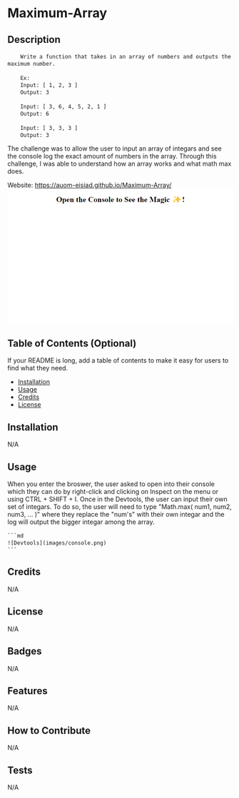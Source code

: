 # Maximum-Array

## Description
```
    Write a function that takes in an array of numbers and outputs the maximum number.

    Ex:
    Input: [ 1, 2, 3 ]
    Output: 3

    Input: [ 3, 6, 4, 5, 2, 1 ]
    Output: 6

    Input: [ 3, 3, 3 ]
    Output: 3
```
The challenge was to allow the user to input an array of integars and see the console log the exact amount of numbers in the array. Through this challenge, I was able to understand how an array works and what math max does.

Website: https://auom-eisiad.github.io/Maximum-Array/
![Screenshot](images/website.png)

## Table of Contents (Optional)

If your README is long, add a table of contents to make it easy for users to find what they need.

- [Installation](#installation)
- [Usage](#usage)
- [Credits](#credits)
- [License](#license)

## Installation

N/A

## Usage

When you enter the broswer, the user asked to open into their console which they can do by right-click and clicking on Inspect on the menu or using CTRL + SHIFT + I. Once in the Devtools, the user can input their own set of integars. To do so, the user will need to type "Math.max( num1, num2, num3, ... )" where they replace the "num's" with their own integar and the log will output the bigger integar among the array.

    ```md
    ![Devtools](images/console.png)
    ```

## Credits

N/A

## License

N/A

## Badges

N/A

## Features

N/A

## How to Contribute

N/A

## Tests

N/A